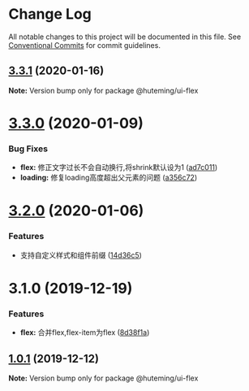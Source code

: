 # Change Log

All notable changes to this project will be documented in this file.
See [Conventional Commits](https://conventionalcommits.org) for commit guidelines.

## [3.3.1](https://github.com/huteming/huteming-ui/compare/v3.3.0...v3.3.1) (2020-01-16)

**Note:** Version bump only for package @huteming/ui-flex





# [3.3.0](https://github.com/huteming/huteming-ui/compare/v3.2.0...v3.3.0) (2020-01-09)


### Bug Fixes

* **flex:** 修正文字过长不会自动换行,将shrink默认设为1 ([ad7c011](https://github.com/huteming/huteming-ui/commit/ad7c011383551b9f70f820a045a80e85a7a36ac5))
* **loading:** 修复loading高度超出父元素的问题 ([a356c72](https://github.com/huteming/huteming-ui/commit/a356c72e3829dc9753b01a568d94782e283f5a3e))





# [3.2.0](https://github.com/huteming/huteming-ui/compare/v3.1.0...v3.2.0) (2020-01-06)


### Features

* 支持自定义样式和组件前缀 ([14d36c5](https://github.com/huteming/huteming-ui/commit/14d36c5d9e1acba40c87eaa4c2301c6819c53285))





# 3.1.0 (2019-12-19)


### Features

* **flex:** 合并flex,flex-item为flex ([8d38f1a](https://github.com/huteming/huteming-ui/commit/8d38f1a0e31f23cb2b98aa0ef017432b801a6bb1))





## [1.0.1](https://github.com/huteming/huteming-ui/compare/@huteming/ui-flex@2.1.2...@huteming/ui-flex@1.0.1) (2019-12-12)

**Note:** Version bump only for package @huteming/ui-flex
